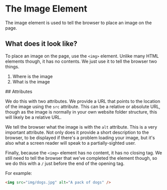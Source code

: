 # The Image Element

The image element is used to tell the browser to place an image on the page.

## What does it look like?

To place an image on the page, use the `<img>` element. Unlike many HTML elements though, it has no contents. We just use it to tell the browser two things.

1. Where is the image
2. What is the image

## Attributes

We do this with two attributes. We provide a URL that points to the location of the image using the `src` attribute. This can be a relative or absolute URL, though as the image is normally in your own website folder structure, this will likely be a relative URL.

We tell the browser what the image is with the `alt` attribute. This is a very important attribute. Not only does it provide a short description to the browser, to be displayed if there's a problem loading your image, but it's also what a screen reader will speak to a partially-sighted user.

Finally, because the `<img>` element has no content, it has no closing tag. We still need to tell the browser that we've completed the element though, so we do this with a `/` just before the end of the opening tag.

For example:

```HTML
<img src="img/dogs.jpg" alt="A pack of dogs" />
```
